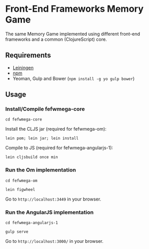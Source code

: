 # Front-End Frameworks Memory Game

The same Memory Game implemented using different front-end frameworks and a common (ClojureScript) core.

## Requirements

* [Leiningen](http://leiningen.org/)
* [npm](https://www.npmjs.com/)
* Yeoman, Gulp and Bower (`npm install -g yo gulp bower`)

## Usage

### Install/Compile fefwmega-core

`cd fefwmega-core`

Install the CLJS jar (required for fefwmega-om):

`lein pom; lein jar; lein install`

Compile to JS (required for fefwmega-angularjs-1):

`lein cljsbuild once min`

### Run the Om implementation

`cd fefwmega-om`

`lein figwheel`

Go to `http://localhost:3449` in your browser.

### Run the AngularJS implementation

`cd fefwmega-angularjs-1`

`gulp serve`

Go to `http://localhost:3000/` in your browser.
